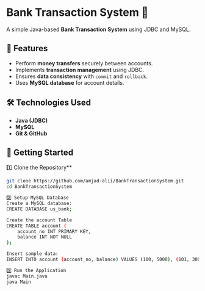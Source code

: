 # Bank Transaction System 🚀

A simple Java-based **Bank Transaction System** using JDBC and MySQL.

## 📌 Features
- Perform **money transfers** securely between accounts.
- Implements **transaction management** using JDBC.
- Ensures **data consistency** with `commit` and `rollback`.
- Uses **MySQL database** for account details.

## 🛠️ Technologies Used
- **Java (JDBC)**
- **MySQL**
- **Git & GitHub**

## 🚀 Getting Started

1️⃣ Clone the Repository**
```bash
git clone https://github.com/amjad-alii/BankTransactionSystem.git
cd BankTransactionSystem

2️⃣ Setup MySQL Database
Create a MySQL database:
CREATE DATABASE us_bank;

Create the account Table
CREATE TABLE account (
    account_no INT PRIMARY KEY,
    balance INT NOT NULL
);

Insert sample data:
INSERT INTO account (account_no, balance) VALUES (100, 5000), (101, 3000);

3️⃣ Run the Application
javac Main.java
java Main

